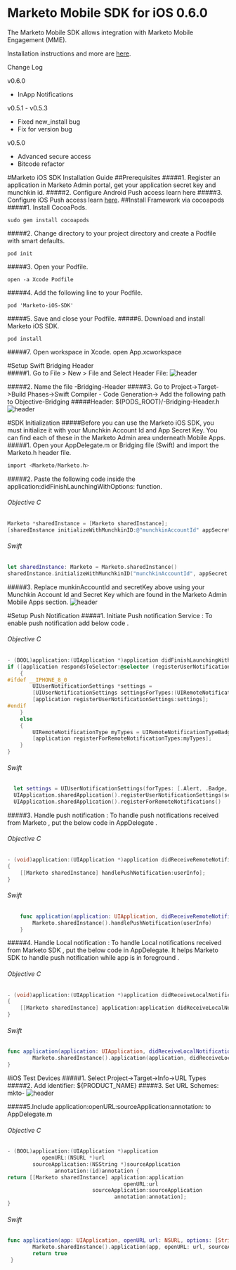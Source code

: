 # Marketo Mobile SDK for iOS 0.6.0

The Marketo Mobile SDK allows integration with Marketo Mobile Engagement (MME).  

Installation instructions and more are [here](http://developers.marketo.com/documentation/mobile/ "Marketo for Mobile").

Change Log

v0.6.0
- InApp Notifications

v0.5.1 - v0.5.3
- Fixed new_install bug
- Fix for version bug

v0.5.0
- Advanced secure access
- Bitcode refactor

#Marketo iOS SDK Installation Guide
##Prerequisites
#####1. Register an application in Marketo Admin portal, get your application secret key and munchkin id.
#####2. Configure Android Push access learn here
#####3. Configure iOS Push access learn [here](http://developers.marketo.com/documentation/mobile/ "Marketo for Mobile").
##Install Framework via cocoapods 
#####1. Install CocoaPods.
```Shell 
sudo gem install cocoapods 
```
#####2. Change directory to your project directory and create a Podfile with smart defaults.
```Shell
pod init
```
#####3. Open your Podfile.
```Shell
open -a Xcode Podfile
```
#####4. Add the following line to your Podfile.
```Shell
pod 'Marketo-iOS-SDK'
```
#####5. Save and close your Podfile.
#####6. Download and install Marketo iOS SDK.
```Shell
pod install
```
#####7. Open workspace in Xcode. open App.xcworkspace

#Setup Swift Bridging Header  
#####1. Go to File > New > File and Select Header File:
![header](ScreenShots/Xcode-Choose-Header-File.png)

#####2. Name the file <ProjectName>-Bridging-Header
#####3. Go to Project->Target->Build Phases->Swift Compiler - Code Generation-> Add the following path to Objective-Bridging 
#####Header: $(PODS_ROOT)/<ProjectName>-Bridging-Header.h
![header](ScreenShots/build-phases.png)

#SDK Initialization 
#####Before you can use the Marketo iOS SDK, you must initialize it with your Munchkin Account Id and App Secret Key.  You can find each of these in the Marketo Admin area underneath Mobile Apps.
#####1. Open your AppDelegate.m or Bridging file (Swift) and import the Marketo.h header file.
```Objective-C
import <Marketo/Marketo.h>
```
#####2. Paste the following code inside the application:didFinishLaunchingWithOptions: function.

###### Objective C
```Objective-C
Marketo *sharedInstance = [Marketo sharedInstance];
[sharedInstance initializeWithMunchkinID:@"munchkinAccountId" appSecret:@"secretKey" launchOptions:launchOptions];

```
###### Swift
```Swift
let sharedInstance: Marketo = Marketo.sharedInstance()
sharedInstance.initializeWithMunchkinID("munchkinAccountId", appSecret: "secretKey", launchOptions: launchOptions)
```

#####3. Replace munkinAccountId and secretKey above using your Munchkin Account Id and Secret Key which are found in the Marketo Admin Mobile Apps section.
![header](ScreenShots/amobile2.png)

 #Setup Push Notification
#####1. Initiate Push notification Service : To enable push notification add below code .

###### Objective C
```Objective-C
- (BOOL)application:(UIApplication *)application didFinishLaunchingWithOptions:(NSDictionary *)launchOptions{
if ([application respondsToSelector:@selector (registerUserNotificationSettings:)])
    {
#ifdef __IPHONE_8_0
        UIUserNotificationSettings *settings =
        [UIUserNotificationSettings settingsForTypes:(UIRemoteNotificationTypeBadge | UIRemoteNotificationTypeSound | UIRemoteNotificationTypeAlert) categories:nil];
        [application registerUserNotificationSettings:settings];
#endif
    }
    else
    {
        UIRemoteNotificationType myTypes = UIRemoteNotificationTypeBadge | UIRemoteNotificationTypeAlert | UIRemoteNotificationTypeSound;
        [application registerForRemoteNotificationTypes:myTypes];
    }
}

```
###### Swift
```Swift
  let settings = UIUserNotificationSettings(forTypes: [.Alert, .Badge, .Sound], categories: nil)
  UIApplication.sharedApplication().registerUserNotificationSettings(settings)
  UIApplication.sharedApplication().registerForRemoteNotifications()
```

#####3. Handle push notification : To handle push notifications received from Marketo , put the below code in AppDelegate .

###### Objective C
```Objective-C
- (void)application:(UIApplication *)application didReceiveRemoteNotification:(NSDictionary *)userInfo
{
    [[Marketo sharedInstance] handlePushNotification:userInfo];
}

```
###### Swift
```Swift
    func application(application: UIApplication, didReceiveRemoteNotification userInfo: [NSObject : AnyObject], fetchCompletionHandler completionHandler: (UIBackgroundFetchResult) -> Void) {
        Marketo.sharedInstance().handlePushNotification(userInfo)
    }
```
#####4. Handle Local notification : To handle Local notifications received from Marketo SDK , put the below code in AppDelegate. It helps Marketo SDK to handle push notification while app is in foreground .

###### Objective C
```Objective-C
- (void)application:(UIApplication *)application didReceiveLocalNotification:(UILocalNotification *)notification
{
    [[Marketo sharedInstance] application:application didReceiveLocalNotification:notification];
}
```
###### Swift
```Swift
func application(application: UIApplication, didReceiveLocalNotification notification: UILocalNotification) {
        Marketo.sharedInstance().application(application, didReceiveLocalNotification: notification)
}
```
#iOS Test Devices
#####1. Select Project->Target->Info->URL Types
#####2. Add identifier: ${PRODUCT_NAME}
#####3. Set URL Schemes: mkto-<seckey>
![header](ScreenShots/Deep_Link_Settings.png)


#####5.Include application:openURL:sourceApplication:annotation: to AppDelegate.m

###### Objective C
```Objective-C
- (BOOL)application:(UIApplication *)application
           openURL:(NSURL *)url
        sourceApplication:(NSString *)sourceApplication
               annotation:(id)annotation {
return [[Marketo sharedInstance] application:application
                                     openURL:url
                           sourceApplication:sourceApplication
                                  annotation:annotation];
}
```
###### Swift
```Swift
func application(app: UIApplication, openURL url: NSURL, options: [String : AnyObject]) -> Bool {
        Marketo.sharedInstance().application(app, openURL: url, sourceApplication: nil, annotation: nil)
        return true
 }

```


